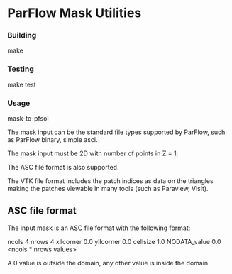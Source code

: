 # ParFlow Mask Utilities

### Building

make

### Testing

make test

### Usage

mask-to-pfsol <mask input filename> <VTK output filename> <PFSOL output filename>

The mask input can be the standard file types supported by ParFlow, such as ParFlow binary, simple asci.

The mask input must be 2D with number of points in Z = 1;

The ASC file format is also supported.

The VTK file format includes the patch indices as data on the
triangles making the patches viewable in many tools (such as Paraview, Visit).

## ASC file format

The input mask is an ASC file format with the following format:

ncols        4
nrows        4
xllcorner    0.0
yllcorner    0.0
cellsize     1.0
NODATA_value  0.0
<ncols * nrows values>

A 0 value is outside the domain, any other value is inside the domain.






